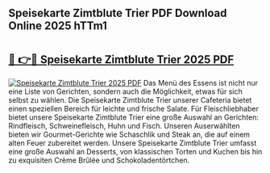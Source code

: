 ## Speisekarte Zimtblute Trier PDF Download Online 2025 hTTm1

# <h2><a href="http://gc5kkdn.nevu.top/?p=Speisekarte+Zimtblute+Trier">🔗 👉🔴 Speisekarte Zimtblute Trier 2025 PDF</a></h2>

[![Speisekarte Zimtblute Trier 2025 PDF](https://i.imgur.com/dBaPXMq.png)](http://gc5kkdn.nevu.top/?p=Speisekarte+Zimtblute+Trier)
Das Menü des Essens ist nicht nur eine Liste von Gerichten, sondern auch die Möglichkeit, etwas für sich selbst zu wählen. Die Speisekarte Zimtblute Trier unserer Cafeteria bietet einen speziellen Bereich für leichte und frische Salate. Für Fleischliebhaber bietet unsere Speisekarte Zimtblute Trier eine große Auswahl an Gerichten: Rindfleisch, Schweinefleisch, Huhn und Fisch. Unseren Auserwählten bieten wir Gourmet-Gerichte wie Schaschlik und Steak an, die auf einem alten Feuer zubereitet werden. Unsere Speisekarte Zimtblute Trier umfasst eine große Auswahl an Desserts, von klassischen Torten und Kuchen bis hin zu exquisiten Crème Brûlée und Schokoladentörtchen.
